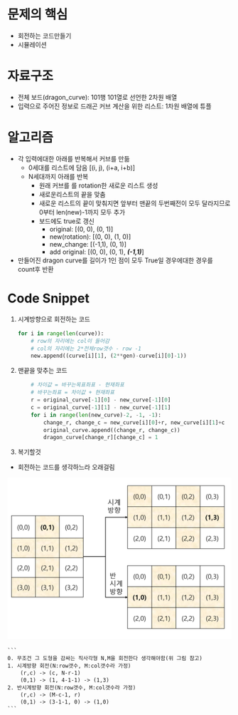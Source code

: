 # 문제의 핵심
- 회전하는 코드만들기
- 시뮬레이션

# 자료구조
- 전체 보드(dragon_curve): 101행 101열로 선언한 2차원 배열
- 입력으로 주어진 정보로 드래곤 커브 계산을 위한 리스트: 1차원 배열에 튜플

# 알고리즘
- 각 입력에대한 아래를 반복해서 커브를 만듦
    - 0세대를 리스트에 담음 [(i, j), (i+a, i+b)]
    - N세대까지 아래를 반복
        - 원래 커브를 를 rotation한 새로운 리스트 생성
        - 새로운리스트의 끝을 맞춤
        - 새로운 리스트의 끝이 맞춰지면 앞부터 맨끝의 두번째전이 모두 달라지므로 0부터 len(new)-1까지 모두 추가
        - 보드에도 true로 갱신
            - original:      [(0, 0), (0, 1)]
            - new(rotation): [(0, 0), (1, 0)]
            - new_change:    [(-1,1), (0, 1)]
            - add original:  [(0, 0), (0, 1), ***(-1,1)***]
- 만들어진 dragon curve를 길이가 1인 점이 모두 True일 경우에대한 경우를 count후 반환

# Code Snippet
1. 시계방향으로 회전하는 코드
    ```python
    for i in range(len(curve)):
        # row의 자리에는 col이 들어감
        # col의 자리에는 2*전체row갯수 - row -1
        new.append((curve[i][1], (2**gen)-curve[i][0]-1))
    ``` 
2. 맨끝을 맞추는 코드
    ```python
        # 차이값 = 바꾸는목표좌표 - 현재좌표
        # 바꾸는좌표 = 차이값 + 현재좌표
        r = original_curve[-1][0] - new_curve[-1][0]
        c = original_curve[-1][1] - new_curve[-1][1]
        for i in range(len(new_curve)-2, -1, -1):
            change_r, change_c = new_curve[i][0]+r, new_curve[i][1]+c
            original_curve.append((change_r, change_c))
            dragon_curve[change_r][change_c] = 1
    ```

3. 복기할것
- 회전하는 코드를 생각하느라 오래걸림
<img src='./1.PNG'>

    ```
    0. 무조건 그 도형을 감싸는 직사각형 N,M을 회전한다 생각해야함(위 그림 참고)
    1. 시계방향 회전(N:row갯수, M:col갯수라 가정)
        (r,c) -> (c, N-r-1)
        (0,1) -> (1, 4-1-1) -> (1,3)
    2. 반시계방향 회전(N:row갯수, M:col갯수라 가정)
        (r,c) -> (M-c-1, r)
        (0,1) -> (3-1-1, 0) -> (1,0)
    ```
        
